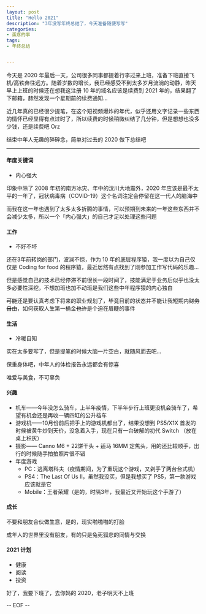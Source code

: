 ```yaml
---
layout: post
title: "Hello 2021"
description: "3年没写年终总结了，今天准备随便写写"
categories:
- 蛋疼的事
tags:
- 年终总结


---
```


今天是 2020 年最后一天，公司很多同事都提着行李过来上班，准备下班直接飞机/高铁奔往远方。随着岁数的增长，我已经感受不到太多岁月流淌的动静，昨天早上上班的时候还在想我这注册 10 年的域名应该是续费到 2021 年的，结果翻了下邮箱，赫然发现一个星期前的续费通知...

近几年真的已经很少提笔，在这个短视频爆炸的年代，似乎还用文字记录一些东西的情怀已经显得有点过时了，所以续费的时候稍微纠结了几分钟，但是想想也没多少钱，还是续费吧 Orz

结束中年人无趣的碎碎念，简单对过去的 2020 做下总结吧

----

#### 年度关键词

- 内心强大

印象中除了 2008 年初的南方冰灾、年中的汶川大地震外，2020 年应该是最不太平的一年了，冠状病毒病（COVID-19）这个名词注定会停留在这一代人的脑海中

而我在这一年也遇到了太多太多折腾的事情，可以预期到未来的一年这些东西并不会减少太多，所以一个「内心强大」的自己才足以处理这些问题

#### 工作

* 不好不坏

还在3年前转岗的部门，波澜不惊，作为 10 年的底层程序猿，我一度以为自己仅仅是 Coding for food 的程序猿，最近居然有点找到了刚参加工作写代码的乐趣...

但是感觉自己的技术已经停滞不前很长一段时间了，技能满足于业务后似乎也没太多必要性深挖，不想加班也加不动班是我们这些中年程序猿的内心独白

~~可能~~还是要认真考虑下将来的职业规划了，毕竟目前的状态并不能让我短期内~~财务自由~~，如何获取人生第一桶金~~也许~~是个迫在眉睫的事件

#### 生活

* 冷暖自知

实在太多要写了，但是提笔的时候大脑一片空白，就随风而去吧...

保重身体吧，中年人的体检报告永远都会有惊喜

唯爱与美食，不可辜负

#### 兴趣

* 机车——今年没怎么骑车，上半年疫情，下半年步行上班更没机会骑车了，希望有机会还是再收一辆四缸的公升档车
* 游戏机——10月份前后把手上的游戏机都出了，结果没想到 PS5/X1X 首发的时候被黄牛炒到天价，没急着入手，现在只有一台破解的初代 Switch （放在桌上积灰）
* 摄影—— Canno M6 + 22饼干头 + 适马 16MM 定焦头，用的还比较顺手，出行的时候随手拍拍照片很不错
* 年度游戏
  * PC：逃离塔科夫（疫情期间，为了重玩这个游戏，又剁手了两台台式机）
  * PS4：The Last Of Us II，虽然我没买，但是我想买了 PS5，第一款游戏应该就是它
  * Mobile：王者荣耀（是的，时隔3年，我最近又开始玩这个手游了）

#### 成长

不要和朋友合伙做生意，是的，现实啪啪啪的打脸

成年人的世界里没有朋友，有的只是兔死狐悲的同情与交换

#### 2021 计划

* 健康
* 阅读
* 投资

好了，我要下班了，去你妈的 2020，老子明天不上班

-- EOF --







